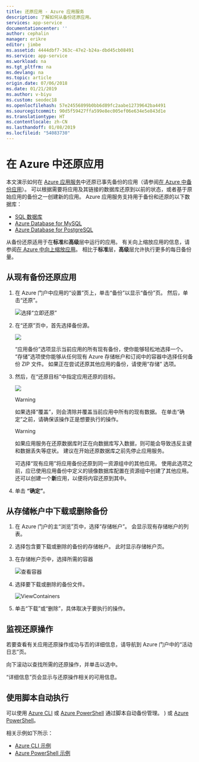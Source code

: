 ```yaml
---
title: 还原应用 - Azure 应用服务
description: 了解如何从备份还原应用。
services: app-service
documentationcenter: ''
author: cephalin
manager: erikre
editor: jimbe
ms.assetid: 4444dbf7-363c-47e2-b24a-dbd45cb08491
ms.service: app-service
ms.workload: na
ms.tgt_pltfrm: na
ms.devlang: na
ms.topic: article
origin.date: 07/06/2018
ms.date: 01/21/2019
ms.author: v-biyu
ms.custom: seodec18
ms.openlocfilehash: 57e24556899b0bb6d89fc2aabe12739642ba4491
ms.sourcegitcommit: 90d5f59427ffa599e8ec005ef06e634e5e843d1e
ms.translationtype: HT
ms.contentlocale: zh-CN
ms.lasthandoff: 01/08/2019
ms.locfileid: "54083730"
---
```

# <a name="restore-an-app-in-azure"></a>在 Azure 中还原应用
本文演示如何在 [Azure 应用服务](../app-service/overview.md)中还原已事先备份的应用（请参阅[在 Azure 中备份应用](manage-backup.md)）。 可以根据需要将应用及其链接的数据库还原到以前的状态，或者基于原始应用的备份之一创建新的应用。 Azure 应用服务支持用于备份和还原的以下数据库：
- [SQL 数据库](https://www.azure.cn/home/features/sql-database/)
- [Azure Database for MySQL](https://www.azure.cn/home/features/mysql)
- [Azure Database for PostgreSQL](https://www.azure.cn/home/features/postgresql)

从备份还原适用于在**标准**和**高级**层中运行的应用。 有关向上缩放应用的信息，请参阅[在 Azure 中向上缩放应用](web-sites-scale.md)。 相比于**标准**层，**高级**层允许执行更多的每日备份量。

<a name="PreviousBackup"></a>

## <a name="restore-an-app-from-an-existing-backup"></a>从现有备份还原应用
1. 在 Azure 门户中应用的“设置”页上，单击“备份”以显示“备份”页。 然后，单击“还原”。
   
    ![选择“立即还原”][ChooseRestoreNow]
2. 在“还原”页中，首先选择备份源。
   
    ![](./media/web-sites-restore/021ChooseSource1.png)
   
    “应用备份”选项显示当前应用的所有现有备份，使你能够轻松地选择一个。
    “存储”选项使你能够从任何现有 Azure 存储帐户和订阅中的容器中选择任何备份 ZIP 文件。
    如果正在尝试还原其他应用的备份，请使用“存储”  选项。
3. 然后，在“还原目标”中指定应用还原的目标。
   
    ![](./media/web-sites-restore/022ChooseDestination1.png)
   
   > [!WARNING]
   > 如果选择“覆盖”，则会清除并覆盖当前应用中所有的现有数据。 在单击“确定”之前，请确保该操作正是想要执行的操作。
   > 
   > 
   
   > [!WARNING]
   > 如果应用服务在还原数据库时正在向数据库写入数据，则可能会导致违反主键和数据丢失等症状。 建议在开始还原数据库之前先停止应用服务。
   > 
   > 
   
    可选择“现有应用”将应用备份还原到同一资源组中的其他应用。 使用此选项之前，应已使用应用备份中定义的镜像数据库配置在资源组中创建了其他应用。 还可以创建一个**新**应用，以便将内容还原到其中。

4. 单击 **“确定”**。

<a name="StorageAccount"></a>

## <a name="download-or-delete-a-backup-from-a-storage-account"></a>从存储帐户中下载或删除备份
1. 在 Azure 门户的主“浏览”页中，选择“存储帐户”。 会显示现有存储帐户的列表。
2. 选择包含要下载或删除的备份的存储帐户。 此时显示存储帐户页。
3. 在存储帐户页中，选择所需的容器
   
    ![查看容器][ViewContainers]
4. 选择要下载或删除的备份文件。
   
    ![ViewContainers](./media/web-sites-restore/03ViewFiles.png)
5. 单击“下载”或“删除”，具体取决于要执行的操作。  

<a name="OperationLogs"></a>

## <a name="monitor-a-restore-operation"></a>监视还原操作
若要查看有关应用还原操作成功与否的详细信息，请导航到 Azure 门户中的“活动日志”页。  
 

向下滚动以查找所需的还原操作，并单击以选中。

“详细信息”页会显示与还原操作相关的可用信息。

## <a name="automate-with-scripts"></a>使用脚本自动执行

可以使用 [Azure CLI](https://docs.azure.cn/zh-cn/cli/install-azure-cli?view=azure-cli-lastest) 或 [Azure PowerShell](https://docs.microsoft.com/zh-cn/powershell/azure/overview) 通过脚本自动备份管理。
) 或 [Azure PowerShell](https://docs.microsoft.com/en-us/powershell/azure/overview)。

相关示例如下所示：

- [Azure CLI 示例](samples-cli.md)
- [Azure PowerShell 示例](samples-powershell.md)

<!-- ## Next Steps
You can backup and restore App Service apps using REST API. -->


<!-- IMAGES -->
[ChooseRestoreNow]: ./media/web-sites-restore/02ChooseRestoreNow1.png
[ViewContainers]: ./media/web-sites-restore/03ViewContainers.png
